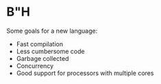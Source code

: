 # B"H



Some goals for a new language:
- Fast compilation
- Less cumbersome code
- Garbage collected
- Concurrency
- Good support for processors with multiple cores
